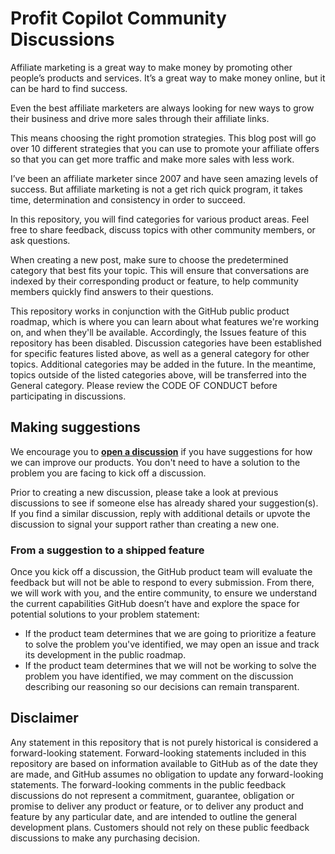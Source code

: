 # Profit Copilot Community Discussions

Affiliate marketing is a great way to make money by promoting other people’s products and services. It’s a great way to make money online, but it can be hard to find success.

Even the best affiliate marketers are always looking for new ways to grow their business and drive more sales through their affiliate links. 

This means choosing the right promotion strategies. This blog post will go over 10 different strategies that you can use to promote your affiliate offers so that you can get more traffic and make more sales with less work. 

I’ve been an affiliate marketer since 2007 and have seen amazing levels of success. But affiliate marketing is not a get rich quick program, it takes time, determination and consistency in order to succeed.

In this repository, you will find categories for various product areas. Feel free to share feedback, discuss topics with other community members, or ask questions.

When creating a new post, make sure to choose the predetermined category that best fits your topic. This will ensure that conversations are indexed by their corresponding product or feature, to help community members quickly find answers to their questions.

This repository works in conjunction with the GitHub public product roadmap, which is where you can learn about what features we're working on, and when they'll be available. Accordingly, the Issues feature of this repository has been disabled. Discussion categories have been established for specific features listed above, as well as a general category for other topics. Additional categories may be added in the future. In the meantime, topics outside of the listed categories above, will be transferred into the General category. Please review the CODE OF CONDUCT before participating in discussions.

## Making suggestions

We encourage you to **[open a discussion](https://github.com/orgs/profitcopilot/discussions)** if you have suggestions for how we can improve our products. You don't need to have a solution to the problem you are facing to kick off a discussion. 

Prior to creating a new discussion, please take a look at previous discussions to see if someone else has already shared your suggestion(s). If you find a similar discussion, reply with additional details or upvote the discussion to signal your support rather than creating a new one.

### From a suggestion to a shipped feature

Once you kick off a discussion, the GitHub product team will evaluate the feedback but will not be able to respond to every submission. From there, we will work with you, and the entire community, to ensure we understand the current capabilities GitHub doesn’t have and explore the space for potential solutions to your problem statement:

- If the product team determines that we are going to prioritize a feature to solve the problem you've identified, we may open an issue and track its development in the public roadmap.
- If the product team determines that we will not be working to solve the problem you have identified, we may comment on the discussion describing our reasoning so our decisions can remain transparent.

## Disclaimer

Any statement in this repository that is not purely historical is considered a forward-looking statement. Forward-looking statements included in this repository are based on information available to GitHub as of the date they are made, and GitHub assumes no obligation to update any forward-looking statements. The forward-looking comments in the public feedback discussions do not represent a commitment, guarantee, obligation or promise to deliver any product or feature, or to deliver any product and feature by any particular date, and are intended to outline the general development plans. Customers should not rely on these public feedback discussions to make any purchasing decision.

